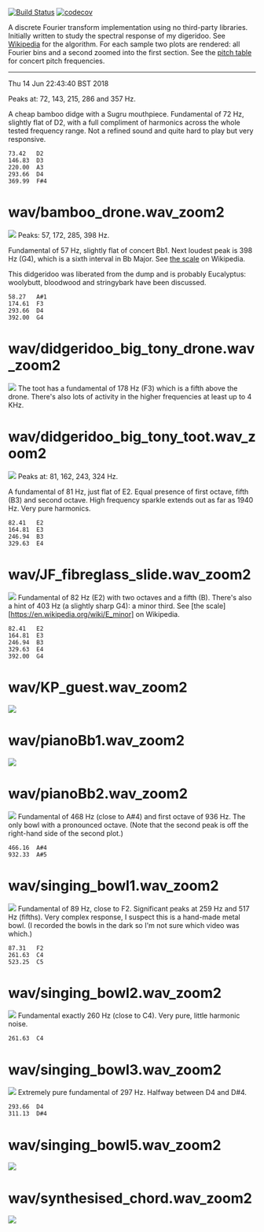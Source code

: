 [![Build Status](https://travis-ci.org/deanturpin/dft.svg?branch=master)](https://travis-ci.org/deanturpin/dft)
[![codecov](https://codecov.io/gh/deanturpin/dft/branch/master/graph/badge.svg)](https://codecov.io/gh/deanturpin/dft)

A discrete Fourier transform implementation using no third-party libraries.
Initially written to study the spectral response of my digeridoo. See
[Wikipedia](https://en.wikipedia.org/wiki/Discrete_Fourier_transform) for the
algorithm. For each sample two plots are rendered: all Fourier bins and a second
zoomed into the first section. See the [pitch table](pitch.md) for concert pitch
frequencies.

---

Thu 14 Jun 22:43:40 BST 2018

Peaks at: 72, 143, 215, 286 and 357 Hz.

A cheap bamboo didge with a Sugru mouthpiece. Fundamental of 72 Hz, slightly
flat of D2, with a full compliment of harmonics across the whole tested
frequency range. Not a refined sound and quite hard to play but very responsive.

```
73.42	D2
146.83	D3
220.00	A3
293.66	D4
369.99	F#4
```
# wav/bamboo_drone.wav_zoom2
[![](wav/bamboo_drone.wav_zoom2.svg)](wav/bamboo_drone.wav_zoom2.svg)
Peaks: 57, 172, 285, 398 Hz.

Fundamental of 57 Hz, slightly flat of concert Bb1. Next loudest peak is 398 Hz
(G4), which is a sixth interval in Bb Major. See [the
scale](https://en.wikipedia.org/wiki/B-flat_major) on Wikipedia.

This didgeridoo was liberated from the dump and is probably Eucalyptus:
woolybutt, bloodwood and stringybark have been discussed.

```
58.27	A#1
174.61	F3
293.66	D4
392.00	G4
```
# wav/didgeridoo_big_tony_drone.wav_zoom2
[![](wav/didgeridoo_big_tony_drone.wav_zoom2.svg)](wav/didgeridoo_big_tony_drone.wav_zoom2.svg)
The toot has a fundamental of 178 Hz (F3) which is a fifth above the drone.
There's also lots of activity in the higher frequencies at least up to 4 KHz.
# wav/didgeridoo_big_tony_toot.wav_zoom2
[![](wav/didgeridoo_big_tony_toot.wav_zoom2.svg)](wav/didgeridoo_big_tony_toot.wav_zoom2.svg)
Peaks at: 81, 162, 243, 324 Hz.

A fundamental of 81 Hz, just flat of E2. Equal presence of first octave, fifth
(B3) and second octave. High frequency sparkle extends out as far as 1940 Hz.
Very pure harmonics.

```
82.41	E2
164.81	E3
246.94	B3
329.63	E4
```
# wav/JF_fibreglass_slide.wav_zoom2
[![](wav/JF_fibreglass_slide.wav_zoom2.svg)](wav/JF_fibreglass_slide.wav_zoom2.svg)
Fundamental of 82 Hz (E2) with two octaves and a fifth (B). There's also a
hint of 403 Hz (a slightly sharp G4): a minor third. See [the
scale][https://en.wikipedia.org/wiki/E_minor] on Wikipedia.

```
82.41	E2
164.81	E3
246.94	B3
329.63	E4
392.00	G4
```
# wav/KP_guest.wav_zoom2
[![](wav/KP_guest.wav_zoom2.svg)](wav/KP_guest.wav_zoom2.svg)
# wav/pianoBb1.wav_zoom2
[![](wav/pianoBb1.wav_zoom2.svg)](wav/pianoBb1.wav_zoom2.svg)
# wav/pianoBb2.wav_zoom2
[![](wav/pianoBb2.wav_zoom2.svg)](wav/pianoBb2.wav_zoom2.svg)
Fundamental of 468 Hz (close to A#4) and first octave of 936 Hz. The only bowl
with a pronounced octave. (Note that the second peak is off the right-hand side
of the second plot.)

```
466.16	A#4
932.33	A#5
```
# wav/singing_bowl1.wav_zoom2
[![](wav/singing_bowl1.wav_zoom2.svg)](wav/singing_bowl1.wav_zoom2.svg)
Fundamental of 89 Hz, close to F2. Significant peaks at 259 Hz and 517 Hz
(fifths). Very complex response, I suspect this is a hand-made metal bowl. (I
recorded the bowls in the dark so I'm not sure which video was which.)

```
87.31	F2
261.63	C4
523.25	C5
```
# wav/singing_bowl2.wav_zoom2
[![](wav/singing_bowl2.wav_zoom2.svg)](wav/singing_bowl2.wav_zoom2.svg)
Fundamental exactly 260 Hz (close to C4). Very pure, little harmonic noise.

```
261.63	C4
```
# wav/singing_bowl3.wav_zoom2
[![](wav/singing_bowl3.wav_zoom2.svg)](wav/singing_bowl3.wav_zoom2.svg)
Extremely pure fundamental of 297 Hz. Halfway between D4 and D#4.

```
293.66	D4
311.13	D#4
```
# wav/singing_bowl5.wav_zoom2
[![](wav/singing_bowl5.wav_zoom2.svg)](wav/singing_bowl5.wav_zoom2.svg)
# wav/synthesised_chord.wav_zoom2
[![](wav/synthesised_chord.wav_zoom2.svg)](wav/synthesised_chord.wav_zoom2.svg)
